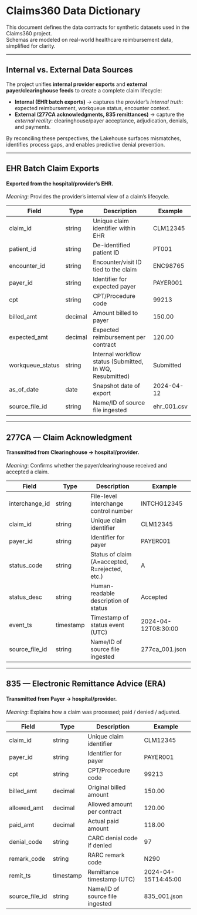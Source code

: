 # Claims360 Data Dictionary

This document defines the data contracts for synthetic datasets used in the Claims360 project.  
Schemas are modeled on real-world healthcare reimbursement data, simplified for clarity.

---

## Internal vs. External Data Sources

The project unifies **internal provider exports** and **external payer/clearinghouse feeds** to create a complete claim lifecycle:

- **Internal (EHR batch exports)** → captures the provider’s *internal truth*: expected reimbursement, workqueue status, encounter context.  
- **External (277CA acknowledgments, 835 remittances)** → capture the *external reality*: clearinghouse/payer acceptance, adjudication, denials, and payments.  

By reconciling these perspectives, the Lakehouse surfaces mismatches, identifies process gaps, and enables predictive denial prevention.

---

## EHR Batch Claim Exports
#### Exported from the hospital/provider’s EHR.  
*Meaning*: Provides the provider’s internal view of a claim’s lifecycle.

| Field             | Type      | Description                                                | Example        |
|-------------------|-----------|------------------------------------------------------------|----------------|
| claim_id          | string    | Unique claim identifier within EHR                         | CLM12345       |
| patient_id        | string    | De-identified patient ID                                   | PT001          |
| encounter_id      | string    | Encounter/visit ID tied to the claim                       | ENC98765       |
| payer_id          | string    | Identifier for expected payer                              | PAYER001       |
| cpt               | string    | CPT/Procedure code                                         | 99213          |
| billed_amt        | decimal   | Amount billed to payer                                     | 150.00         |
| expected_amt      | decimal   | Expected reimbursement per contract                        | 120.00         |
| workqueue_status  | string    | Internal workflow status (Submitted, In WQ, Resubmitted)   | Submitted      |
| as_of_date        | date      | Snapshot date of export                                    | 2024-04-12     |
| source_file_id    | string    | Name/ID of source file ingested                            | ehr_001.csv    |

---

## 277CA — Claim Acknowledgment
#### Transmitted from Clearinghouse → hospital/provider.  
*Meaning*: Confirms whether the payer/clearinghouse received and accepted a claim.

| Field           | Type      | Description                                        | Example       |
|-----------------|-----------|----------------------------------------------------|---------------|
| interchange_id  | string    | File-level interchange control number              | INTCHG12345   |
| claim_id        | string    | Unique claim identifier                            | CLM12345      |
| payer_id        | string    | Identifier for payer                               | PAYER001      |
| status_code     | string    | Status of claim (A=accepted, R=rejected, etc.)     | A             |
| status_desc     | string    | Human-readable description of status               | Accepted      |
| event_ts        | timestamp | Timestamp of status event (UTC)                    | 2024-04-12T08:30:00 |
| source_file_id  | string    | Name/ID of source file ingested                    | 277ca_001.json |

---

## 835 — Electronic Remittance Advice (ERA)
#### Transmitted from Payer → hospital/provider.  
*Meaning*: Explains how a claim was processed; paid / denied / adjusted.

| Field          | Type      | Description                                        | Example       |
|----------------|-----------|----------------------------------------------------|---------------|
| claim_id       | string    | Unique claim identifier                            | CLM12345      |
| payer_id       | string    | Identifier for payer                               | PAYER001      |
| cpt            | string    | CPT/Procedure code                                 | 99213         |
| billed_amt     | decimal   | Original billed amount                             | 150.00        |
| allowed_amt    | decimal   | Allowed amount per contract                        | 120.00        |
| paid_amt       | decimal   | Actual paid amount                                 | 118.00        |
| denial_code    | string    | CARC denial code if denied                         | 97            |
| remark_code    | string    | RARC remark code                                   | N290          |
| remit_ts       | timestamp | Remittance timestamp (UTC)                         | 2024-04-15T14:45:00 |
| source_file_id | string    | Name/ID of source file ingested                    | 835_001.json  |